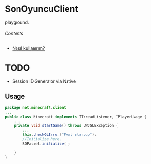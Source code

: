 # SonOyuncuClient
 playground.
###### Contents
* [Nasıl kullanırım?](#Usage)

# TODO
- Session ID Generator via Native

## Usage
```java
package net.minecraft.client;
...
public class Minecraft implements IThreadListener, IPlayerUsage {
    ...
    private void startGame() throws LWJGLException {
        ...
        this.checkGLError("Post startup");
        //Initialize here.
        SOPacket.initialize();
        ...
    }
}
```